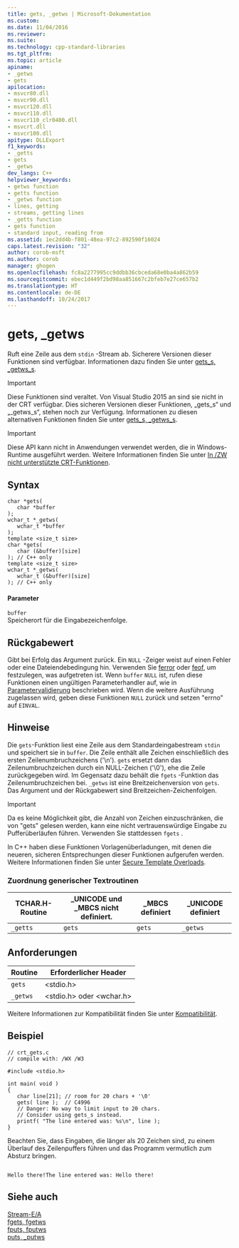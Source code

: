 ```yaml
---
title: gets, _getws | Microsoft-Dokumentation
ms.custom: 
ms.date: 11/04/2016
ms.reviewer: 
ms.suite: 
ms.technology: cpp-standard-libraries
ms.tgt_pltfrm: 
ms.topic: article
apiname:
- _getws
- gets
apilocation:
- msvcr80.dll
- msvcr90.dll
- msvcr120.dll
- msvcr110.dll
- msvcr110_clr0400.dll
- msvcrt.dll
- msvcr100.dll
apitype: DLLExport
f1_keywords:
- _getts
- gets
- _getws
dev_langs: C++
helpviewer_keywords:
- getws function
- getts function
- _getws function
- lines, getting
- streams, getting lines
- _getts function
- gets function
- standard input, reading from
ms.assetid: 1ec2dd4b-f801-48ea-97c2-892590f16024
caps.latest.revision: "32"
author: corob-msft
ms.author: corob
manager: ghogen
ms.openlocfilehash: fc8a2277995cc9ddbb36cbceda68e0ba4a862b59
ms.sourcegitcommit: ebec1d449f2bd98aa851667c2bfeb7e27ce657b2
ms.translationtype: HT
ms.contentlocale: de-DE
ms.lasthandoff: 10/24/2017
---
```

# <a name="gets-getws"></a>gets, _getws
Ruft eine Zeile aus dem `stdin` -Stream ab. Sicherere Versionen dieser Funktionen sind verfügbar. Informationen dazu finden Sie unter [gets_s, _getws_s](../c-runtime-library/reference/gets-s-getws-s.md).  
  
> [!IMPORTANT]
>  Diese Funktionen sind veraltet. Von Visual Studio 2015 an sind sie nicht in der CRT verfügbar. Dies sicheren Versionen dieser Funktionen, „gets_s“ und „_getws_s“, stehen noch zur Verfügung. Informationen zu diesen alternativen Funktionen finden Sie unter [gets_s, _getws_s](../c-runtime-library/reference/gets-s-getws-s.md).  
  
> [!IMPORTANT]
>  Diese API kann nicht in Anwendungen verwendet werden, die in Windows-Runtime ausgeführt werden. Weitere Informationen finden Sie unter [In /ZW nicht unterstützte CRT-Funktionen](http://msdn.microsoft.com/library/windows/apps/jj606124.aspx).  
  
## <a name="syntax"></a>Syntax  
  
```  
char *gets(   
   char *buffer   
);  
wchar_t *_getws(   
   wchar_t *buffer   
);  
template <size_t size>  
char *gets(   
   char (&buffer)[size]  
); // C++ only  
template <size_t size>  
wchar_t *_getws(   
   wchar_t (&buffer)[size]  
); // C++ only  
```  
  
#### <a name="parameters"></a>Parameter  
 `buffer`  
 Speicherort für die Eingabezeichenfolge.  
  
## <a name="return-value"></a>Rückgabewert  
 Gibt bei Erfolg das Argument zurück. Ein `NULL` -Zeiger weist auf einen Fehler oder eine Dateiendebedingung hin. Verwenden Sie [ferror](../c-runtime-library/reference/ferror.md) oder [feof](../c-runtime-library/reference/feof.md), um festzulegen, was aufgetreten ist. Wenn `buffer` `NULL` ist, rufen diese Funktionen einen ungültigen Parameterhandler auf, wie in [Parametervalidierung](../c-runtime-library/parameter-validation.md) beschrieben wird. Wenn die weitere Ausführung zugelassen wird, geben diese Funktionen `NULL` zurück und setzen "errno" auf `EINVAL`.  
  
## <a name="remarks"></a>Hinweise  
 Die `gets`-Funktion liest eine Zeile aus dem Standardeingabestream `stdin` und speichert sie in `buffer`. Die Zeile enthält alle Zeichen einschließlich des ersten Zeilenumbruchzeichens ('\n'). `gets` ersetzt dann das Zeilenumbruchzeichen durch ein NULL-Zeichen ('\0'), ehe die Zeile zurückgegeben wird. Im Gegensatz dazu behält die `fgets` -Funktion das Zeilenumbruchzeichen bei. `_getws` ist eine Breitzeichenversion von `gets`. Das Argument und der Rückgabewert sind Breitzeichen-Zeichenfolgen.  
  
> [!IMPORTANT]
>  Da es keine Möglichkeit gibt, die Anzahl von Zeichen einzuschränken, die von "gets" gelesen werden, kann eine nicht vertrauenswürdige Eingabe zu Pufferüberläufen führen. Verwenden Sie stattdessen `fgets` .  
  
 In C++ haben diese Funktionen Vorlagenüberladungen, mit denen die neueren, sicheren Entsprechungen dieser Funktionen aufgerufen werden. Weitere Informationen finden Sie unter [Secure Template Overloads](../c-runtime-library/secure-template-overloads.md).  
  
### <a name="generic-text-routine-mappings"></a>Zuordnung generischer Textroutinen  
  
|TCHAR.H-Routine|_UNICODE und _MBCS nicht definiert.|_MBCS definiert|_UNICODE definiert|  
|---------------------|------------------------------------|--------------------|-----------------------|  
|`_getts`|`gets`|`gets`|`_getws`|  
  
## <a name="requirements"></a>Anforderungen  
  
|Routine|Erforderlicher Header|  
|-------------|---------------------|  
|`gets`|\<stdio.h>|  
|`_getws`|\<stdio.h> oder \<wchar.h>|  
  
 Weitere Informationen zur Kompatibilität finden Sie unter [Kompatibilität](../c-runtime-library/compatibility.md).  
  
## <a name="example"></a>Beispiel  
  
```  
// crt_gets.c  
// compile with: /WX /W3  
  
#include <stdio.h>  
  
int main( void )  
{  
   char line[21]; // room for 20 chars + '\0'  
   gets( line );  // C4996  
   // Danger: No way to limit input to 20 chars.  
   // Consider using gets_s instead.  
   printf( "The line entered was: %s\n", line );  
}  
```  
  
 Beachten Sie, dass Eingaben, die länger als 20 Zeichen sind, zu einem Überlauf des Zeilenpuffers führen und das Programm vermutlich zum Absturz bringen.  
  
```Output  
  
Hello there!The line entered was: Hello there!  
```  
  
## <a name="see-also"></a>Siehe auch  
 [Stream-E/A](../c-runtime-library/stream-i-o.md)   
 [fgets, fgetws](../c-runtime-library/reference/fgets-fgetws.md)   
 [fputs, fputws](../c-runtime-library/reference/fputs-fputws.md)   
 [puts, _putws](../c-runtime-library/reference/puts-putws.md)